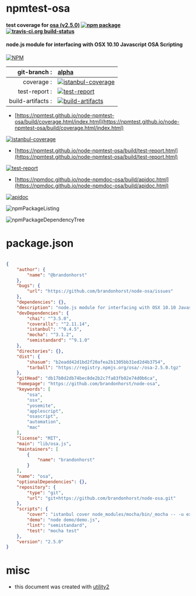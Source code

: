 # npmtest-osa

#### test coverage for  [osa (v2.5.0)](https://github.com/brandonhorst/node-osa)  [![npm package](https://img.shields.io/npm/v/npmtest-osa.svg?style=flat-square)](https://www.npmjs.org/package/npmtest-osa) [![travis-ci.org build-status](https://api.travis-ci.org/npmtest/node-npmtest-osa.svg)](https://travis-ci.org/npmtest/node-npmtest-osa)

#### node.js module for interfacing with OSX 10.10 Javascript OSA Scripting

[![NPM](https://nodei.co/npm/osa.png?downloads=true&downloadRank=true&stars=true)](https://www.npmjs.com/package/osa)

| git-branch : | [alpha](https://github.com/npmtest/node-npmtest-osa/tree/alpha)|
|--:|:--|
| coverage : | [![istanbul-coverage](https://npmtest.github.io/node-npmtest-osa/build/coverage.badge.svg)](https://npmtest.github.io/node-npmtest-osa/build/coverage.html/index.html)|
| test-report : | [![test-report](https://npmtest.github.io/node-npmtest-osa/build/test-report.badge.svg)](https://npmtest.github.io/node-npmtest-osa/build/test-report.html)|
| build-artifacts : | [![build-artifacts](https://npmtest.github.io/node-npmtest-osa/glyphicons_144_folder_open.png)](https://github.com/npmtest/node-npmtest-osa/tree/gh-pages/build)|

- [https://npmtest.github.io/node-npmtest-osa/build/coverage.html/index.html](https://npmtest.github.io/node-npmtest-osa/build/coverage.html/index.html)

[![istanbul-coverage](https://npmtest.github.io/node-npmtest-osa/build/screenCapture.buildCi.browser.%252Ftmp%252Fbuild%252Fcoverage.lib.html.png)](https://npmtest.github.io/node-npmtest-osa/build/coverage.html/index.html)

- [https://npmtest.github.io/node-npmtest-osa/build/test-report.html](https://npmtest.github.io/node-npmtest-osa/build/test-report.html)

[![test-report](https://npmtest.github.io/node-npmtest-osa/build/screenCapture.buildCi.browser.%252Ftmp%252Fbuild%252Ftest-report.html.png)](https://npmtest.github.io/node-npmtest-osa/build/test-report.html)

- [https://npmdoc.github.io/node-npmdoc-osa/build/apidoc.html](https://npmdoc.github.io/node-npmdoc-osa/build/apidoc.html)

[![apidoc](https://npmdoc.github.io/node-npmdoc-osa/build/screenCapture.buildCi.browser.%252Ftmp%252Fbuild%252Fapidoc.html.png)](https://npmdoc.github.io/node-npmdoc-osa/build/apidoc.html)

![npmPackageListing](https://npmtest.github.io/node-npmtest-osa/build/screenCapture.npmPackageListing.svg)

![npmPackageDependencyTree](https://npmtest.github.io/node-npmtest-osa/build/screenCapture.npmPackageDependencyTree.svg)



# package.json

```json

{
    "author": {
        "name": "@brandonhorst"
    },
    "bugs": {
        "url": "https://github.com/brandonhorst/node-osa/issues"
    },
    "dependencies": {},
    "description": "node.js module for interfacing with OSX 10.10 Javascript OSA Scripting",
    "devDependencies": {
        "chai": "^3.5.0",
        "coveralls": "^2.11.14",
        "istanbul": "^0.4.5",
        "mocha": "^3.1.2",
        "semistandard": "^9.1.0"
    },
    "directories": {},
    "dist": {
        "shasum": "b2eadd42d1bd2f20afea2b1305bb31ed2d4b3754",
        "tarball": "https://registry.npmjs.org/osa/-/osa-2.5.0.tgz"
    },
    "gitHead": "db17b0d2db74bec8de2b2c7fa83fb02e74d0b6ca",
    "homepage": "https://github.com/brandonhorst/node-osa",
    "keywords": [
        "osa",
        "osx",
        "yosemite",
        "applescript",
        "osascript",
        "automation",
        "mac"
    ],
    "license": "MIT",
    "main": "lib/osa.js",
    "maintainers": [
        {
            "name": "brandonhorst"
        }
    ],
    "name": "osa",
    "optionalDependencies": {},
    "repository": {
        "type": "git",
        "url": "git+https://github.com/brandonhorst/node-osa.git"
    },
    "scripts": {
        "cover": "istanbul cover node_modules/mocha/bin/_mocha -- -u exports -R spec",
        "demo": "node demo/demo.js",
        "lint": "semistandard",
        "test": "mocha test"
    },
    "version": "2.5.0"
}
```



# misc
- this document was created with [utility2](https://github.com/kaizhu256/node-utility2)
